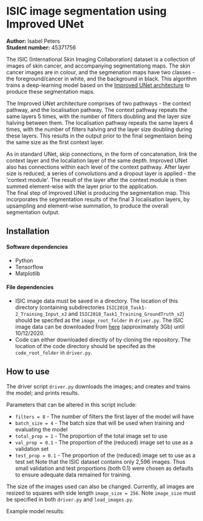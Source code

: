 ﻿# ISIC image segmentation using Improved UNet

**Author:** Isabel Peters  
**Student number:** 45371756

The ISIC (International Skin Imaging Collaboration) dataset is a collection of images of skin cancer, and accompanying segmentationg maps. The skin cancer images are in colour, and the segmenation maps have two classes - the foreground/cancer in white, and the background in black. This algorithm trains a deep-learning model based on the [Improved UNet architecture](https://arxiv.org/abs/1802.10508v1) to produce these segmentation maps.

The Improved UNet architecture comprises of two pathways - the context pathway, and the localisation pathway. The context pathway repeats the same layers 5 times, with the number of filters doubling and the layer size halving between them. The localisation pathway repeats the same layers 4 times, with the number of filters halving and the layer size doubling during these layers. This results in the output prior to the final segmentaion being the same size as the first context layer. 

As in standard UNet, skip connections, in the form of concatenation, link the context layer and the localiation layer of the same depth. Improved UNet also has connections within each level of the context pathway. After layer size is reduced, a series of convolutions and a dropout layer is applied - the 'context module'. The result of the layer after the context module is then summed element-wise with the layer prior to the application.  
The final step of Improved UNet is producing the segmentation map. This incorporates the segmentation results of the final 3 localisation layers, by upsampling and element-wise summation, to produce the overall segmentation output.  

## Installation

#### Software dependencies
* Python
* Tensorflow 
* Matplotlib

#### File dependencies
* ISIC image data must be saved in a directory. The location of this directory (containing subdirectories `ISIC2018_Task1-2_Training_Input_x2` and `ISIC2018_Task1_Training_GroundTruth_x2`) should be specifed as the `image_root_folder` in `driver.py`. The ISIC image data can be downloaded from [here](https://cloudstor.aarnet.edu.au/sender/?s=download&token=f0d763f9-d847-4150-847c-e0ec92d38cc5) (approximately 3Gb) until 10/12/2020. 
* Code can either downloaded directly of by cloning the repository. The location of the code directory should be specifed as the `code_root_folder` in `driver.py`.

## How to use

The driver script `driver.py` downloads the images; and creates and trains the model; and prints results.

Parameters that can be altered in this script include:
* `filters = 8` - The number of filters the first layer of the model will have
* `batch_size = 4` - The batch size that will be used when training and evaluating the model
* `total_prop = 1` - The proportion of the total image set to use
* `val_prop = 0.1` - The proportion of the (reduced) image set to use as a validation set
* `test_prop = 0.1` - The proportion of the (reduced) image set to use as a test set
Note that the ISIC dataset contains only 2,596 images. Thus small validation and test proportions (both 0.1) were chosen as defaults to ensure adequate data remained for training.

The size of the images used can also be changed. Currently, all images are resized to squares with side length `image_size = 256`. Note `image_size` must be specified in both `driver.py` and `load_images.py`.

Example model results:



